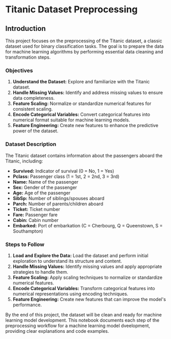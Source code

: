 # Titanic Dataset Preprocessing

## Introduction

This project focuses on the preprocessing of the Titanic dataset, a classic dataset used for binary classification tasks. The goal is to prepare the data for machine learning algorithms by performing essential data cleaning and transformation steps.

### Objectives

1. **Understand the Dataset:** Explore and familiarize with the Titanic dataset.
2. **Handle Missing Values:** Identify and address missing values to ensure data completeness.
3. **Feature Scaling:** Normalize or standardize numerical features for consistent scaling.
4. **Encode Categorical Variables:** Convert categorical features into numerical format suitable for machine learning models.
5. **Feature Engineering:** Create new features to enhance the predictive power of the dataset.

### Dataset Description

The Titanic dataset contains information about the passengers aboard the Titanic, including:

- **Survived:** Indicator of survival (0 = No, 1 = Yes)
- **Pclass:** Passenger class (1 = 1st, 2 = 2nd, 3 = 3rd)
- **Name:** Name of the passenger
- **Sex:** Gender of the passenger
- **Age:** Age of the passenger
- **SibSp:** Number of siblings/spouses aboard
- **Parch:** Number of parents/children aboard
- **Ticket:** Ticket number
- **Fare:** Passenger fare
- **Cabin:** Cabin number
- **Embarked:** Port of embarkation (C = Cherbourg, Q = Queenstown, S = Southampton)

### Steps to Follow

1. **Load and Explore the Data:** Load the dataset and perform initial exploration to understand its structure and content.
2. **Handle Missing Values:** Identify missing values and apply appropriate strategies to handle them.
3. **Feature Scaling:** Apply scaling techniques to normalize or standardize numerical features.
4. **Encode Categorical Variables:** Transform categorical features into numerical representations using encoding techniques.
5. **Feature Engineering:** Create new features that can improve the model's performance.

By the end of this project, the dataset will be clean and ready for machine learning model development. This notebook documents each step of the preprocessing workflow for a machine learning model dveelopment, providing clear explanations and code examples.
